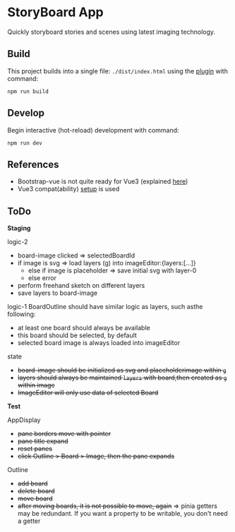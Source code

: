 # StoryBoard App

Quickly storyboard stories and scenes using latest imaging technology.


## Build

This project builds into a single file: `./dist/index.html` using the [plugin](https://github.com/richardtallent/vite-plugin-singlefile) with command:

```
npm run build
```

## Develop

Begin interactive (hot-reload) development with command:

```
npm run dev
```



## References

* Bootstrap-vue is not quite ready for Vue3 (explained [here](https://bootstrap-vue.org/vue3))
* Vue3 compat(ability) [setup](https://stackblitz.com/edit/bootstrap-vue-with-compat?file=main.js) is used



## ToDo

__Staging__

logic-2
* board-image clicked => selectedBoardId
* if image is svg => load layers (g) into imageEditor:{layers:[...]}
  - else if image is placeholder => save initial svg with layer-0
  - else error
* perform freehand sketch on different layers
* save layers to board-image

logic-1
BoardOutline should have similar logic as layers, such asthe following:
* at least one board should always be available
* this board should be selected, by default
* selected board image is always loaded into imageEditor

state
* ~~board-image should be initialized as svg and placeholderimage within `g`~~
* ~~layers should always be maintained `layers` with board,then created as `g` within image~~
* ~~ImageEditor will only use data of selected Board~~
 

 __Test__

AppDisplay
* ~~pane borders move with pointer~~
* ~~pane title expand~~
* ~~reset panes~~
* ~~click Outline > Board > Image, then the pane expands~~

Outline
* ~~add board~~
* ~~delete board~~
* ~~move board~~
* ~~after moving boards, it is not possible to move, again~~ => pinia getters may be redundant. If you want a property to be writable, you don't need a getter